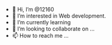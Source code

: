 - 👋 Hi, I’m @12160
- 👀 I’m interested in Web development.
- 🌱 I’m currently learning 
- 💞️ I’m looking to collaborate on ...
- 📫 How to reach me ...

<!---
12160/12160 is a ✨ special ✨ repository because its `README.md` (this file) appears on your GitHub profile.
You can click the Preview link to take a look at your changes.
--->
